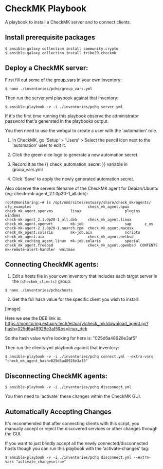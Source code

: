 
# CheckMK Playbook

A playbook to install a CheckMK server and to connect clients.


## Install prerequisite packages
```
$ ansible-galaxy collection install community.crypto
$ ansible-galaxy collection install tribe29.checkmk
```


## Deploy a CheckMK server:

First fill out some of the group_vars in your own inventory:

`$ nano ./inventories/pchq/group_vars.yml`

Then run the server.yml playbook against that inventory:

`$ ansible-playbook -v -i ./inventories/pchq server.yml`

If it's the first time running this playbook observe the administrator password that's generated in the playbooks output.

You then need to use the webgui to create a user with the 'automation' role.

1) In CheckMK, go 'Setup' > 'Users' > Select the pencil icon next to the 'automation' user to edit it.

2) Click the green dice logo to generate a new automation secret.

3) Record it as the {{ check_automation_secret }} variable in group_vars.yml

4) Click 'Save' to apply the newly generated automation secret.

Also observe the servers filename of the CheckMK agent for Debian/Ubuntu (eg: check-mk-agent_2.1.0p20-1_all.deb):
```
root@monitoring:~# ls /opt/omd/sites/estuary/share/check_mk/agents/
cfg_examples                          check_mk_agent.hpux     check_mk_agent.openvms        linux                    plugins  windows
check-mk-agent_2.1.0p20-1_all.deb     check_mk_agent.linux    check_mk_agent.openwrt        mk-job                   sap      z_os
check-mk-agent-2.1.0p20-1.noarch.rpm  check_mk_agent.macosx   check_mk_agent.solaris        mk-job.aix               scripts
check_mk_agent.aix                    check_mk_agent.netbsd   check_mk_caching_agent.linux  mk-job.solaris           special
check_mk_agent.freebsd                check_mk_agent.openbsd  CONTENTS                      mk-remote-alert-handler  waitmax
```


## Connecting CheckMK agents:

1) Edit a hosts file in your own inventory that includes each target server in the `[checkmk_clients]` group:

`$ nano ./inventories/pchq/hosts`

2) Get the full hash value for the specific client you wish to install:

[image]

Here we see the DEB link is: https://monitoring.estuary.tech/estuary/check_mk/download_agent.py?hash=025d6a48928e3af5&os=linux_deb

So the hash value we're looking for here is: "025d6a48928e3af5"


Then run the clients.yml playbook against that inventory:

`$ ansible-playbook -v -i ./inventories/pchq connect.yml --extra-vars "check_mk_agent_hash=025d6a48928e3af5"`


## Disconnecting CheckMK agents:

`$ ansible-playbook -v -i ./inventories/pchq disconnect.yml`

You then need to 'activate' these changes within the CheckMK GUI.


## Automatically Accepting Changes

It's recommended that after connecting clients with this script, you manually accept or reject the discovered services or other changes through the GUI.

If you want to just blindly accept all the newly connected/disconnected hosts though you can run this playbook with the 'activate-changes' tag:

`$ ansible-playbook -v -i ./inventories/pchq disconnect.yml --extra-vars "activate_changes=true"`

